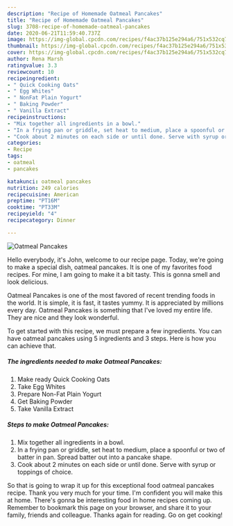 ```yaml
---
description: "Recipe of Homemade Oatmeal Pancakes"
title: "Recipe of Homemade Oatmeal Pancakes"
slug: 3708-recipe-of-homemade-oatmeal-pancakes
date: 2020-06-21T11:59:40.737Z
image: https://img-global.cpcdn.com/recipes/f4ac37b125e294a6/751x532cq70/oatmeal-pancakes-recipe-main-photo.jpg
thumbnail: https://img-global.cpcdn.com/recipes/f4ac37b125e294a6/751x532cq70/oatmeal-pancakes-recipe-main-photo.jpg
cover: https://img-global.cpcdn.com/recipes/f4ac37b125e294a6/751x532cq70/oatmeal-pancakes-recipe-main-photo.jpg
author: Rena Marsh
ratingvalue: 3.3
reviewcount: 10
recipeingredient:
- " Quick Cooking Oats"
- " Egg Whites"
- " NonFat Plain Yogurt"
- " Baking Powder"
- " Vanilla Extract"
recipeinstructions:
- "Mix together all ingredients in a bowl."
- "In a frying pan or griddle, set heat to medium, place a spoonful or two of batter in pan. Spread batter out into a pancake shape."
- "Cook about 2 minutes on each side or until done. Serve with syrup or toppings of choice."
categories:
- Recipe
tags:
- oatmeal
- pancakes

katakunci: oatmeal pancakes 
nutrition: 249 calories
recipecuisine: American
preptime: "PT16M"
cooktime: "PT33M"
recipeyield: "4"
recipecategory: Dinner

---
```



![Oatmeal Pancakes](https://img-global.cpcdn.com/recipes/f4ac37b125e294a6/751x532cq70/oatmeal-pancakes-recipe-main-photo.jpg)

Hello everybody, it's John, welcome to our recipe page. Today, we're going to make a special dish, oatmeal pancakes. It is one of my favorites food recipes. For mine, I am going to make it a bit tasty. This is gonna smell and look delicious.



Oatmeal Pancakes is one of the most favored of recent trending foods in the world. It is simple, it is fast, it tastes yummy. It is appreciated by millions every day. Oatmeal Pancakes is something that I've loved my entire life. They are nice and they look wonderful.


To get started with this recipe, we must prepare a few ingredients. You can have oatmeal pancakes using 5 ingredients and 3 steps. Here is how you can achieve that.

<!--inarticleads1-->

##### The ingredients needed to make Oatmeal Pancakes:

1. Make ready  Quick Cooking Oats
1. Take  Egg Whites
1. Prepare  Non-Fat Plain Yogurt
1. Get  Baking Powder
1. Take  Vanilla Extract




<!--inarticleads2-->

##### Steps to make Oatmeal Pancakes:

1. Mix together all ingredients in a bowl.
1. In a frying pan or griddle, set heat to medium, place a spoonful or two of batter in pan. Spread batter out into a pancake shape.
1. Cook about 2 minutes on each side or until done. Serve with syrup or toppings of choice.




So that is going to wrap it up for this exceptional food oatmeal pancakes recipe. Thank you very much for your time. I'm confident you will make this at home. There's gonna be interesting food in home recipes coming up. Remember to bookmark this page on your browser, and share it to your family, friends and colleague. Thanks again for reading. Go on get cooking!

